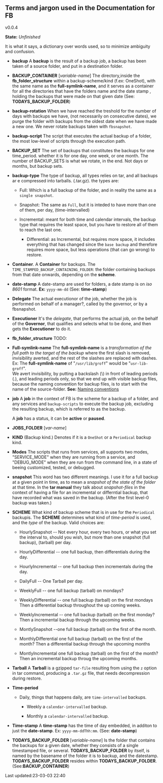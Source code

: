 Terms and jargon used in the Documentation for FB
-------------------------------------------------

v0.0.4

**State:** *Unfinished*

It is what it says, a dictionary over words used, so to
minimize ambiguity and confusion.


* **backup**
	A **backup** is the result of a backup job, a backup has
	been taken of a source folder, and put in a destination
	folder.

* **BACKUP\_CONTAINER** [*variable-name*]
The directory,inside the **fb\_folder\_structure** within a
backup-scheme/kind (f.ex: OneShot), with the same name as
the **full-symlink-name**, and it serves as a container for all
the directories that have the folders name and the date
stamp , holding the backups that were made on that given
date (See: **TODAYS\_BACKUP\_FOLDER**)

* **backup-rotation**
	When we have reached the treshold for the number of days
	with backups we have, (not necessarily on consecutive
	dates), we purge the folder with backups   from  the
	oldest date when we have made a new one. We never rotate
	backups taken with `fbsnapshot`.


* **backup-script** The script that executes the actual
	backup of a folder, the most low-level of scripts through
	the execution path.

* **BACKUP\_SET** The set of backups that constitutes the
	backups for one time_period. whether it is for one day,
	one week, or one month. The number of BACKUP_SETS is what
	we rotate, in the end. Not days or months, but backup
	sets.

* **backup-type** The type of backup, all types relies on
	tar, and all backups ar e compressed into tarballs.
	(.tar.gz). the types are:

	* Full: Which is a full backup of the folder, and in
		reality the same as a `single snapshot`.

	* Snapshot: The same as `Full`, but it is inteded to have
		more than one of them, per day, (time-intervalled)

  * Incremental: meant for both time and calendar intervals,
	  the backup type that requires the least space, but you
		have to restore all of them to reach the last one.

	* Differential: as Incremental, but  requires more space,
		it includes everything that has changed since the `base
		backup` and therefore requires more space, but less
		operations (that can go wrong)  to restore.


<!-- * bucket a folder containing different **Schemes** and
	**Kinds**, that in turn contains scripts/jobs.
--->

* **Container**. A **Container** for backups.
  The `TIME_STAMPED_BACKUP_CONTAINING_FOLDER`: the folder
	containing backups from that date onwards, depending on
	the **scheme**.

* **date-stamp** A date-stamp are used for folders, a date
	stamp is on *iso 8601* format. **Ex:** `yyyy-mm-dd`
	(See: **time-stamp**)

* **Delegate** The actual executionor of the job, whether
	the job is performed on behalf of a manager?, called by the
	governor, or by a fbsnapshot.

* **Executioner** It's the *delegate*, that performs the
	actual job, on the behalf of the **Governor**, that
	qualifies and selects what to be done, and then gets the
	**Executioner** to do it.

* **fb\_folder\_structure**
TODO:

* **Full-symlink-name** The **full-symlink-name** is a
	*transformation of the full path to the target of the
	backup* where the first slash is removed, invisibility
	averted, and the rest of the slashes are replaced with
	dashes.<br/> Ex: The **full-symlink-name** of
	"`/usr/lib/groff`" would be "`usr-lib-groff`".<br/>
	We avert invisibility, by putting a backslash (\\) in front
	of leading periods (.), and leading periods only, so that we
	end up with visible backup files, because the naming
	convention for backup files, is to start with the name of
	the source-folder.
	**See:** [Naming conventions](https://github.com/McUsr/FB/blob/main/Docs/technical/namingconventions.md)

* **job**  A **job** in the context of FB is the scheme for
	a backup of a folder, and  any services and
	`backup-scripts` to execute the backup job, excluding the
	resulting backup, which is referred to as the backup.

	A **job** has a status, it can be **active** or
	**paused**.

* **JOBS_FOLDER** [*var-name*]

* **KIND** (Backup kind.) Denotes if it is a `OneShot` or a
	`Periodical` backup kind.

* **Modes** The scripts that runs from services, all
	supports two modes, "SERVICE_MODE" when they are running
	from a service, and "DEBUG_MODE" when they are run from
	the command line, in a state of beeing customized, tested,
	or debugged.

* **snapshot** This word has two different meanings.
  I use it for a full backup at a given point in time, as to
	mean a *snapshot of the state of the folder* at that time.
	In the **tar manual** they talk about *snapshot-files* in
	the context of having a file for an incremental or
	differntial backup, that have recorded what was saved in
	the backup. (After the first level-0 backup was taken.)

* **SCHEME** What kind of backup scheme that is in use for
	the `Periodical` backupis. The **SCHEME** determines what
	kind of *time-period* is used, and the *type* of the
	backup.  Valid choices are:


	* HourlySnapshot -- Not every hour, every two hours, or what
you set the interval to, should you wish, but  more than
one snapshot (full backup), (tarball) per day.

	* HourlyDifferential -- one full backup, then differentials
		during the day.

	* HourlyIncremental -- one full backup then incrementals
		during the day.

	* DailyFull -- One Tarball per day.

	* WeeklyFull -- one full backup (tarball) on mondays?

 	* WeeklyDifferential -- one full backup (tarball) on
		 the first mondays Then a differential backup throughout the
		up coming  weeks.

	* WeeklyIncremental -- one full backup (tarball) on
		the first monday? Then a incremental backup through the
		upcoming weeks.

	* MontlySnapshot --one full backup (tarball) on the first
		of the month.

	* MonthlyDifferential one full backup (tarball) on the
		first of the month? Then a differential backup through
		the upcoming  months

	* MontlyIncremental one full backup (tarball) on the first
		of the month? Then an incremental backup throug the
		upcoming months.

* **Tarball** A **Tarball** is a gzipped `tar-file`
	resulting from using the `z` option in tar command,
	producing a `.tar.gz` file, that needs decompression
	during restore.

* **Time-period**

  * Daily, things that happens daily, are `time-intervalled`
		backups.

	* Weekly a `calendar-intervalled` backup.

	* Monthly a `calendar-intervalled` backup.

* **Time-stamp** A **time-stamp** has the time of day
embedded, in additon to just the **date-stamp**.
Ex: `yyyy-mm-ddThh:mm`.  (See: **date-stamp**)

* **TODAYS\_BACKUP\_FOLDER** [*variable-name*]
Is the folder that contains the backups for a given date,
whether they consists of a single timestamped file, or
several. **TODAYS\_BACKUP\_FOLDER** by itself, is named by the
basename of the folder it is to backup, and the  datestamp.
 **TODAYS\_BACKUP\_FOLDER** resides within
**TODAYS\_BACKUP\_FOLDER**. (See:**BACKUP_CONTAINER**)


Last updated:23-03-03 22:40

